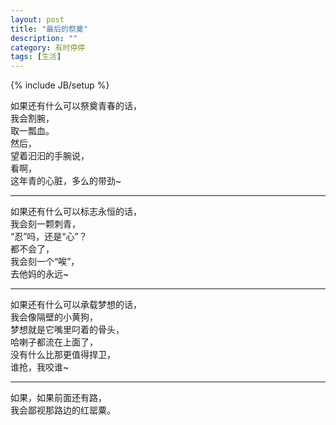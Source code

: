 ```yaml
---
layout: post
title: "最后的祭奠"
description: ""
category: 有时停停
tags: [生活]
---
```

{% include JB/setup %}

如果还有什么可以祭奠青春的话，  
我会割腕，  
取一瓢血。  
然后，  
望着汩汩的手腕说，  
看啊，  
这年青的心脏，多么的带劲~  


*** 
如果还有什么可以标志永恒的话，  
我会刻一颗刺青，  
“忍”吗，还是“心”？  
都不会了，  
我会刻一个“唉”，  
去他妈的永远~  

*** 
如果还有什么可以承载梦想的话，  
我会像隔壁的小黄狗，  
梦想就是它嘴里叼着的骨头，  
哈喇子都流在上面了，  
没有什么比那更值得捍卫，  
谁抢，我咬谁~   

*** 
如果，如果前面还有路，   
我会鄙视那路边的红罂粟。   


